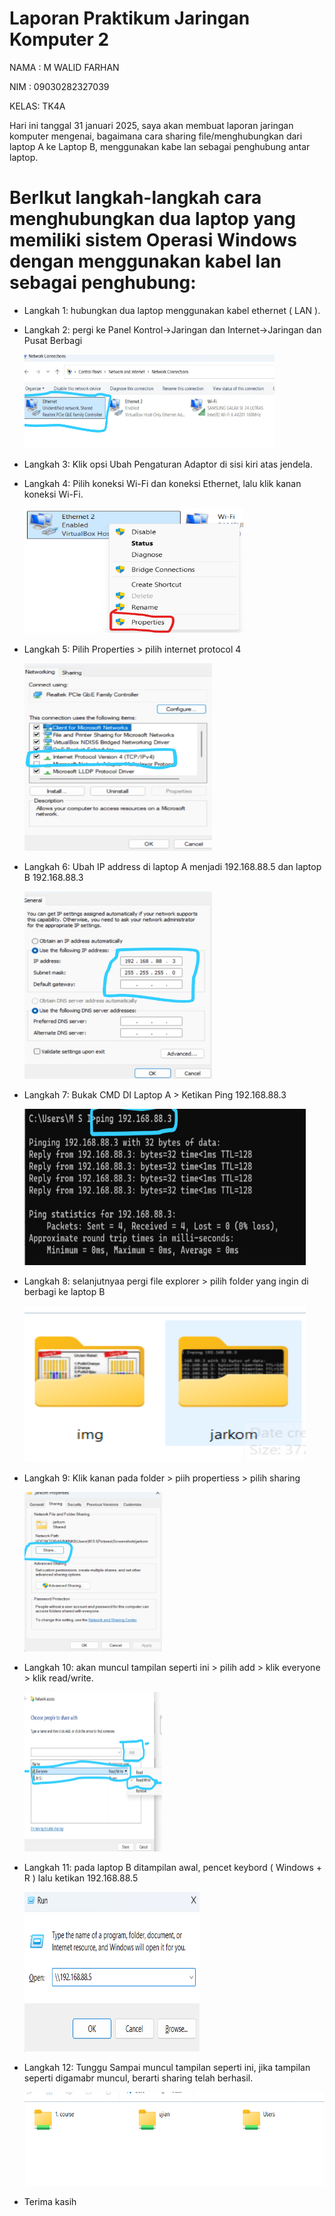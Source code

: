 # Laporan Praktikum Jaringan Komputer 2
NAMA : M WALID FARHAN

NIM  : 09030282327039

KELAS: TK4A

Hari ini tanggal 31 januari 2025, saya akan membuat laporan jaringan komputer mengenai, bagaimana cara sharing file/menghubungkan dari laptop A ke Laptop B, menggunakan kabe lan sebagai penghubung antar laptop.

# BerIkut langkah-langkah cara menghubungkan dua laptop yang memiliki sistem Operasi Windows dengan menggunakan kabel lan sebagai penghubung:

- Langkah 1: hubungkan dua laptop menggunakan kabel ethernet ( LAN ).
- Langkah 2: pergi ke Panel Kontrol->Jaringan dan Internet->Jaringan dan Pusat Berbagi

  <img src="Internet.png" width=400 height=150>
- Langkah 3: Klik opsi Ubah Pengaturan Adaptor di sisi kiri atas jendela. 
- Langkah 4: Pilih koneksi Wi-Fi dan koneksi Ethernet, lalu klik kanan koneksi Wi-Fi.

  <img src="properties.png" width=350 height=200>
  
- Langkah 5: Pilih Properties > pilih internet protocol 4

   <img src="IP.png" width=300 height=300>

- Langkah 6: Ubah IP address di laptop A menjadi 192.168.88.5 dan laptop B 192.168.88.3

  <img src="192.3.png" width=300 height=300>
- Langkah 7: Bukak CMD DI Laptop A > Ketikan Ping 192.168.88.3
  
  <img src="ping 192.3 (1).png" width=450 height=250>
- Langkah 8: selanjutnyaa pergi file explorer > pilih folder yang ingin di berbagi ke laptop B

  <img src="pilih.png" width=450 height=250>
- Langkah 9: Klik kanan pada folder > piih propertiess > pilih sharing

  <img src="berbagi.png" width=220 height=255>
- Langkah 10: akan muncul tampilan seperti ini > pilih add > klik everyone > klik read/write.

  <img src="add.png" width=220 height=255>
- Langkah 11: pada laptop B ditampilan awal, pencet keybord ( Windows + R ) lalu ketikan 192.168.88.5

  <img src="Windows+R (2).png" width=280 height=255>
- Langkah 12: Tunggu Sampai muncul tampilan seperti ini, jika tampilan seperti digamabr muncul, berarti sharing telah berhasil.

  <img src="selesai 2.png" width=600 height=150>
- Terima kasih
